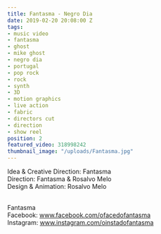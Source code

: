 ```yaml
---
title: Fantasma - Negro Dia
date: 2019-02-20 20:08:00 Z
tags:
- music video
- fantasma
- ghost
- mike ghost
- negro dia
- portugal
- pop rock
- rock
- synth
- 3D
- motion graphics
- live action
- fabric
- directors cut
- direction
- show reel
position: 2
featured_video: 318998242
thumbnail_image: "/uploads/Fantasma.jpg"
---
```


Idea & Creative Direction: Fantasma<br>
Direction: Fantasma & Rosalvo Melo<br>
Design & Animation: Rosalvo Melo<br>



<br>Fantasma<br>
Facebook: www.facebook.com/ofacedofantasma<br>
Instagram: www.instagram.com/oinstadofantasma<br>